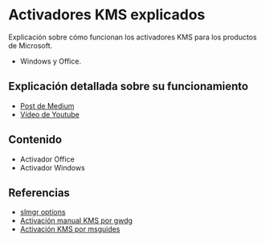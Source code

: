 # Activadores KMS explicados
Explicación sobre cómo funcionan los activadores KMS para los productos de Microsoft.
+ Windows y Office.

## Explicación detallada sobre su funcionamiento
+ [Post de Medium]()
+ [Vídeo de Youtube]()

## Contenido
+ Activador Office
+ Activador Windows

## Referencias
+ [slmgr options](https://docs.microsoft.com/en-us/windows-server/get-started/activation-slmgr-vbs-options)
+ [Activación manual KMS por gwdg](https://info.gwdg.de/dokuwiki/doku.php?id=en:services:general_services:software_and_license_management:mskms)
+ [Activación KMS por msguides](https://msguides.com/microsoft-software-products/activate-office-365-proplus-free.html)